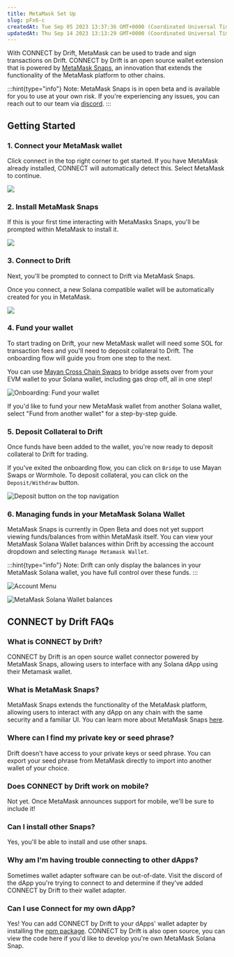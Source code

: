 ```yaml
---
title: MetaMask Set Up
slug: pFx6-c
createdAt: Tue Sep 05 2023 13:37:36 GMT+0000 (Coordinated Universal Time)
updatedAt: Thu Sep 14 2023 13:13:29 GMT+0000 (Coordinated Universal Time)
---
```


With CONNECT by Drift, MetaMask can be used to trade and sign transactions on Drift. CONNECT by Drift is an open source wallet extension that is powered by [MetaMask Snaps](https://metamask.io/snaps/), an innovation that extends the functionality of the MetaMask platform to other chains.

:::hint{type="info"}
Note: MetaMask Snaps is in open beta and is available for you to use at your own risk. If you're experiencing any issues, you can reach out to our team via [discord](https://discord.gg/YaK2a5ge).
:::

## Getting Started

### 1. Connect your MetaMask wallet

Click connect in the top right corner to get started. If you have MetaMask already installed, CONNECT will automatically detect this. Select MetaMask to continue.

![](../../static/assets/zVsh4Q-JhPX9uxgy3zfOf_image.png)

### 2. Install MetaMask Snaps

If this is your first time interacting with MetaMasks Snaps, you'll be prompted within MetaMask to install it.

![](../../static/assets/kSPfJGiHmwpt0f5d0c_GX_cleanshot-2023-09-05-at-143123.png)

### 3. Connect to Drift

Next, you'll be prompted to connect to Drift via MetaMask Snaps.

Once you connect, a new Solana compatible wallet will be automatically created for you in MetaMask.

![](../../static/assets/EhZkDFLwYTlNCW5hLbMar_image.png)

### 4. Fund your wallet

To start trading on Drift, your new MetaMask wallet will need some SOL for transaction fees and you'll need to deposit collateral to Drift. The onboarding flow will guide you from one step to the next.

You can use [Mayan Cross Chain Swaps](https://mayan.finance/) to bridge assets over from your EVM wallet to your Solana wallet, including gas drop off, all in one step!

![Onboarding: Fund your wallet](../../static/assets/ql39QrhU2kgdZa7Hs9xiB_image.png)

If you'd like to fund your new MetaMask wallet from another Solana wallet, select "Fund from another wallet" for a step-by-step guide.

### 5. Deposit Collateral to Drift

Once funds have been added to the wallet, you're now ready to deposit collateral to Drift for trading.

If you've exited the onboarding flow, you can click on `Bridge` to use Mayan Swaps or Wormhole. To deposit collateral, you can click on the `Deposit/Withdraw` button.

![Deposit button on the top navigation](../../static/assets/AEdM8EMizcQFF6yHQMXxY_image.png)

### 6. Managing funds in your MetaMask Solana Wallet

MetaMask Snaps is currently in Open Beta and does not yet support viewing funds/balances from within MetaMask itself. You can view your MetaMask Solana Wallet balances within Drift by accessing the account dropdown and selecting `Manage Metamask Wallet`.

:::hint{type="info"}
Note: Drift can only display the balances in your MetaMask Solana wallet, you have full control over these funds.
:::

![Account Menu](../../static/assets/i8GYsXqJ57cJKVUxrVB6g_image.png)

![MetaMask Solana Wallet balances](../../static/assets/ex6Z7tZFZHHGjpI7StycV_image.png)

##

## CONNECT by Drift FAQs

### **What is CONNECT by Drift?**

CONNECT by Drift is an open source wallet connector powered by MetaMask Snaps, allowing users to interface with any Solana dApp using their Metamask wallet.

### **What is MetaMask Snaps?**

MetaMask Snaps extends the functionality of the MetaMask platform, allowing users to interact with any dApp on any chain with the same security and a familiar UI. You can learn more about MetaMask Snaps [here](https://metamask.io/snaps/).

### Where can I find my private key or seed phrase?

Drift doesn't have access to your private keys or seed phrase. You can export your seed phrase from MetaMask directly to import into another wallet of your choice.

### Does CONNECT by Drift work on mobile?

Not yet. Once MetaMask announces support for mobile, we'll be sure to include it!

### **Can I install other Snaps?**

Yes, you'll be able to install and use other snaps.&#x20;

### W**hy am I'm having trouble connecting to other dApps?**

Sometimes wallet adapter software can be out-of-date. Visit the discord of the dApp you're trying to connect to and determine if they've added CONNECT by Drift to their wallet adapter.

### **Can I use Connect for my own dApp?**

Yes! You can add CONNECT by Drift to your dApps' wallet adapter by installing the [npm package](https://www.npmjs.com/package/@drift-labs/snap-solana). CONNECT by Drift is also open source, you can view the code here if you'd like to develop you're own MetaMask Solana Snap.

